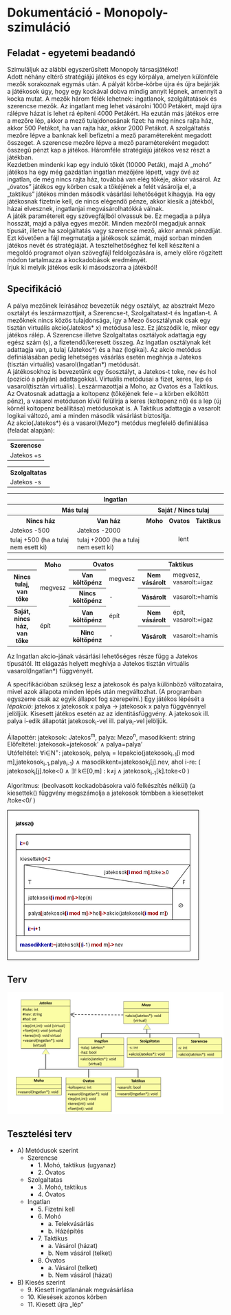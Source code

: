 # Dokumentáció - Monopoly-szimuláció
## Feladat - egyetemi beadandó
Szimuláljuk az alábbi egyszerűsített Monopoly társasjátékot!  
Adott néhány eltérő stratégiájú játékos és egy körpálya, amelyen különféle mezők sorakoznak egymás után. A pályát körbe-körbe újra és újra bejárják a játékosok úgy, hogy egy kockával dobva mindig annyit lépnek, amennyit a kocka mutat. A mezők három félék lehetnek: ingatlanok, szolgáltatások és szerencse mezők. Az ingatlant meg lehet vásárolni 1000 Petákért, majd újra rálépve házat is lehet rá építeni 4000 Petákért. Ha ezután más játékos erre a mezőre lép, akkor a mező tulajdonosának fizet: ha még nincs rajta ház, akkor 500 Petákot, ha van rajta ház, akkor 2000 Petákot. A szolgáltatás mezőre lépve a banknak kell befizetni a mező paramétereként megadott összeget. A szerencse mezőre lépve a mező paramétereként megadott összegű pénzt kap a játékos. Háromféle stratégiájú játékos vesz részt a játékban.  
Kezdetben mindenki kap egy induló tőkét (10000 Peták), majd A „mohó” játékos ha egy még gazdátlan ingatlan mezőjére lépett, vagy övé az ingatlan, de még nincs rajta ház, továbbá van elég tőkéje, akkor vásárol. Az „óvatos” játékos egy körben csak a tőkéjének a felét vásárolja el, a „taktikus” játékos minden második vásárlási lehetőséget kihagyja. Ha egy játékosnak fizetnie kell, de nincs elégendő pénze, akkor kiesik a játékból, házai elvesznek, ingatlanjai megvásárolhatókká válnak.  
A játék paramétereit egy szövegfájlból olvassuk be. Ez megadja a pálya hosszát, majd a pálya egyes mezőit. Minden mezőről megadjuk annak típusát, illetve ha szolgáltatás vagy szerencse mező, akkor annak pénzdíját. Ezt követően a fájl megmutatja a játékosok számát, majd sorban minden játékos nevét és stratégiáját. A tesztelhetőséghez fel kell készíteni a megoldó programot olyan szövegfájl feldolgozására is, amely előre rögzített módon tartalmazza a kockadobások eredményét.  
Írjuk ki melyik játékos esik ki másodszorra a játékból!

## Specifikáció
A pálya mezőinek leírásához bevezetük négy osztályt, az absztrakt Mezo osztályt és leszármazottjait, a Szerencse-t, Szolgaltatast-t és Ingatlan-t. A mezőknek nincs közös tulajdonsága, így a Mezo ősosztálynak csak egy tisztán virtuális akcio(Jatekos* x) metódusa lesz. Ez játszódik le, mikor egy játékos rálép. A Szerencse illetve Szolgaltatas osztályok adattagja egy egész szám (s), a fizetendő/keresett összeg. Az Ingatlan osztálynak két adattagja van, a tulaj (Jatekos*) és a haz (logikai). Az akcio metódus definiálásában pedig lehetséges vásárlás esetén meghívja a Jatekos (tisztán virtuális) vasarol(Ingatlan*) metódusát.  
A játékosokhoz is bevezetünk egy ősosztályt, a Jatekos-t toke, nev és hol (pozíció a pályán) adattagokkal. Virtuális metódusai a fizet, keres, lep és vasarol(tisztán virtuális). Leszármazottjai a Moho, az Ovatos és a Taktikus. Az Ovatosnak adattagja a koltopenz (tőkéjének fele – a körben elköltött pénz), a vasarol metóduson kívül felülírja a keres (koltopenz nő) és a lep (új körnél koltopenz beállítása) metódusokat is. A Taktikus adattagja a vasarolt logikai változó, ami a minden második vásárlást biztosítja.  
Az akcio(Jatekos*) és a vasarol(Mezo*) metódus megfelelő definiálása (feladat alapján):
<table>
  <tr><th>Szerencse</th></tr>
  <tr><td>Jatekos +s</td></tr>
</table>

<table>
  <tr><th>Szolgaltatas</th></tr>
  <tr><td>Jatekos -s</td></tr>
</table>

<table>
  <tr><th colspan=5>Ingatlan</th></tr>
  <tr>
    <th colspan=2>Más tulaj</th>
    <th colspan=3>Saját / Nincs tulaj</th>
  </tr>
  <tr>
    <th>Nincs ház</th>
    <th>Van ház</th>
    <th>Moho</th>
    <th>Ovatos</th>
    <th>Taktikus</th>
  </tr>
  <tr>
    <td>Jatekos -500</td>
    <td>Jatekos -2000</td>
    <td colspan=3 rowspan=2 align="center">lent</td>
  </tr>
  <tr>
    <td>tulaj +500 (ha a tulaj nem esett ki)</td>
    <td>tulaj +2000 (ha a tulaj nem esett ki)</td>
  </tr>
</table>

<table>
  <tr>
    <th></th>
    <th>Moho</th>
    <th colspan=2>Ovatos</th>
    <th colspan=2>Taktikus</th>
  </tr>
  <tr>
    <th rowspan=2>Nincs tulaj, van tőke</th>
    <td rowspan=2>megvesz</td>
    <th> Van költőpénz</th>
    <td>megvesz</td>
    <th>Nem vásárolt</th>
    <td>megvesz, vasarolt:=igaz</td>
  </tr>
  <tr>
    <th>Nincs költőpénz</th>
    <td>-</td>
    <th>Vásárolt</th>
    <td>vasarolt:=hamis</td>
  </tr>
  <tr>
    <th rowspan=2>Saját, nincs ház, van tőke</th>
    <td rowspan=2>épít</td>
    <th>Van költőpénz</th>
    <td>épít</td>
    <th>Nem vásárolt</th>
    <td>épít, vasarolt:=igaz</td>
  </tr>
  <tr>
    <th>Ninc költőpénz</th>
    <td>-</td>
    <th>Vásárolt</th>
    <td>vasarolt:=hamis</td>
  </tr>
</table>
Az Ingatlan akcio-jának vásárlási lehetőséges része függ a Jatekos típusától. Itt elágazás helyett meghívja a Jatekos tisztán virtuális vasarol(Ingatlan*) függvényét.

A specifikációban szükség lesz a jatekosok és palya különböző változataira, mivel azok állapota minden lépés után megváltozhat. (A programban egyszerre csak az egyik állapot fog szerepelni.) Egy játékos lépését a *lépakció*: jatekos x jatekosok x palya -> jatekosok x palya függvénnyel jelöljük. Kisesett játékos esetén az az identitásfüggvény. A jatekosok ill. palya i-edik állapotát jatekosok<sub>i</sub>-vel ill. palya<sub>i</sub>-vel jelöljük.

Állapottér:   jatekosok: Jatekos<sup>m</sup>, palya: Mezo<sup>n</sup>, masodikkent: string  
Előfeltétel:	jatekosok=jatekosok’ ∧ palya=palya’  
Utófeltétel:	∀i∈N<sup>+</sup>: jatekosok<sub>i</sub>, palya<sub>i</sub> = lepakcio(jatekosok<sub>i-1</sub>[i mod m],jatekosok<sub>i-1</sub>,palya<sub>i-1</sub>)
∧ masodikkent=jatekosok<sub>i</sub>[j].nev, ahol i-re: ( jatekosok<sub>i</sub>[j].toke<0 ∧ ∃! k∈[0,m] : k≠j ∧ jatekosok<sub>i-1</sub>[k].toke<0 )

Algoritmus: (beolvasott kockadobásokra való felkészítés nélkül)
(a kiesettek() függvény megszámolja a jatekosok tömbben a kiesetteket /toke<0/ )

![jatssz_struktogram](img/jatssz.png)
## Terv
![osztálydiagram](img/osztalydiag.png)

## Tesztelési terv
<ul>
<li>A) Metódusok szerint  
  <ul> 
    <li>Szerencse  
      <ul>
         <li>1. Mohó, taktikus (ugyanaz)</li>
         <li>2. Óvatos</li>
      </ul>
    </li>
    <li>Szolgaltatas
      <ul>
        <li>3.	Mohó, taktikus</li>
        <li>4.	Óvatos</li>
      </ul>
    </li>
    <li>Ingatlan
      <ul>
        <li>5.	Fizetni kell</li>
        <li>6.	Mohó
          <ul>
            <li>a.	Telekvásárlás</li>
            <li>b.	Házépítés</li>
          </ul></li>
        <li>7.	Taktikus
          <ul>
            <li>a.	Vásárol (házat)</li>
            <li>b.	Nem vásárol (telket)</li>
          </ul></li>
        <li>8.	Óvatos
          <ul>
            <li>a.	Vásárol (telket)</li>
            <li>b.	Nem vásárol (házat)</li>
          </ul></li>
      </ul>
    </li>
  </ul>
</li>
<li>B)	Kiesés szerint
  <ul>
    <li>9.	Kiesett ingatlanának megvásárlása</li>
    <li>10.	 Kiesések azonos körben</li>
    <li>11.	Kiesett újra „lép”</li>
  </ul>
</li>
</ul>

